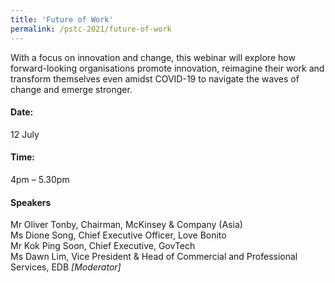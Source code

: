 ```yaml
---
title: 'Future of Work'
permalink: /pstc-2021/future-of-work
---
```


With a focus on innovation and change, this webinar will explore how forward-looking organisations promote innovation, reimagine their work and transform themselves even amidst COVID-19 to navigate the waves of change and emerge stronger.

#### Date: 
12 July
#### Time:
4pm – 5.30pm

#### Speakers
Mr Oliver Tonby, Chairman, McKinsey & Company (Asia) <br>
Ms Dione Song, Chief Executive Officer, Love Bonito <br>
Mr Kok Ping Soon, Chief Executive, GovTech <br>
Ms Dawn Lim, Vice President & Head of Commercial and Professional Services, EDB <i> [Moderator] </i> <br>  
